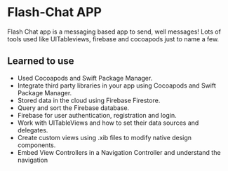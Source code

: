 
# Flash-Chat APP

Flash Chat app is a messaging based app to send, well messages! Lots of tools used like UITableviews, firebase and cocoapods just to name a few.



## Learned to use
* Used Cocoapods and Swift Package Manager.
*  Integrate third party libraries in your app using Cocoapods and Swift Package Manager.
*  Stored data in the cloud using Firebase Firestore.
*  Query and sort the Firebase database.
*  Firebase for user authentication, registration and login.
* Work with UITableViews and how to set their data sources and delegates.
* Create custom views using .xib files to modify native design components.
* Embed View Controllers in a Navigation Controller and understand the navigation
